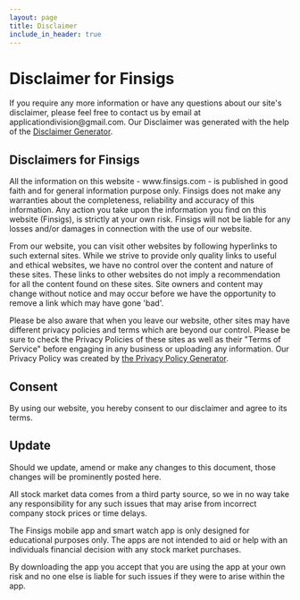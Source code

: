 ```yaml
---
layout: page
title: Disclaimer
include_in_header: true
---
```


<h1>Disclaimer for Finsigs</h1>

<p>If you require any more information or have any questions about our site's disclaimer, please feel free to contact us by email at applicationdivision@gmail.com. Our Disclaimer was generated with the help of the <a href="https://www.disclaimergenerator.net/">Disclaimer Generator</a>.</p>

<h2>Disclaimers for Finsigs</h2>

<p>All the information on this website - www.finsigs.com - is published in good faith and for general information purpose only. Finsigs does not make any warranties about the completeness, reliability and accuracy of this information. Any action you take upon the information you find on this website (Finsigs), is strictly at your own risk. Finsigs will not be liable for any losses and/or damages in connection with the use of our website.</p>

<p>From our website, you can visit other websites by following hyperlinks to such external sites. While we strive to provide only quality links to useful and ethical websites, we have no control over the content and nature of these sites. These links to other websites do not imply a recommendation for all the content found on these sites. Site owners and content may change without notice and may occur before we have the opportunity to remove a link which may have gone 'bad'.</p>

<p>Please be also aware that when you leave our website, other sites may have different privacy policies and terms which are beyond our control. Please be sure to check the Privacy Policies of these sites as well as their "Terms of Service" before engaging in any business or uploading any information. Our Privacy Policy was created by <a href="https://www.generateprivacypolicy.com/">the Privacy Policy Generator</a>.</p>

<h2>Consent</h2>

<p>By using our website, you hereby consent to our disclaimer and agree to its terms.</p>

<h2>Update</h2>

<p>Should we update, amend or make any changes to this document, those changes will be prominently posted here.</p>

<p>All stock market data comes from a third party source, so we in no way take any responsibility for any such issues that may arise from incorrect company stock prices or time delays.</p>


<p>The Finsigs mobile app and smart watch app is only designed for educational purposes only. The apps are not intended to aid or help with an individuals financial decision with any stock market purchases.</p>


<p>By downloading the app you accept that you are using the app at your own risk and no one else is liable for such issues if they were to arise within the app.  </p>
